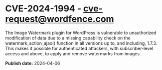 # CVE-2024-1994 - cve-request@wordfence.com

The Image Watermark plugin for WordPress is vulnerable to unauthorized modification of data due to a missing capability check on the watermark_action_ajax() function in all versions up to, and including, 1.7.3. This makes it possible for authenticated attackers, with subscriber-level access and above, to apply and remove watermarks from images.

**Publish date:** 2024-04-06
